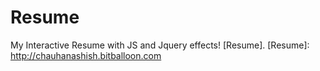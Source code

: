 # Resume
My Interactive Resume with JS and Jquery effects! [Resume].
[Resume]: http://chauhanashish.bitballoon.com
